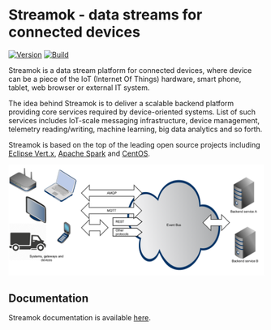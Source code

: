 # Streamok - data streams for connected devices

[![Version](https://img.shields.io/badge/streamok-0.0.5-blue.svg)](https://github.com/streamok/streamok/releases)
[![Build](https://api.travis-ci.org/streamok/streamok.svg)](https://travis-ci.org/streamok/streamok/)

Streamok is a data stream platform for connected devices, where device can be a piece of the IoT (Internet Of Things) hardware, smart phone, tablet, web browser or external IT system.

The idea behind Streamok is to deliver a scalable backend platform providing core services required by device-oriented systems. List of such services includes IoT-scale messaging infrastructure, device management, telemetry reading/writing, machine learning, big data analytics and so forth.

Streamok is based on the top of the leading open source projects including [Eclipse Vert.x](http://vertx.io/), [Apache Spark](http://spark.apache.org/) and [CentOS](https://www.centos.org/).

[![Streamok](streamok_arch.png)](https://github.com/streamok/streamok)

## Documentation

Streamok documentation is available [here](https://streamok.gitbooks.io/streamok/content).
